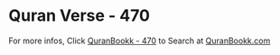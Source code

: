 # Quran Verse - 470 

For more infos, Click [QuranBookk - 470](https://www.quranbookk.com/quran/search?q=470) to Search at [QuranBookk.com](http://quranbookk.com/)